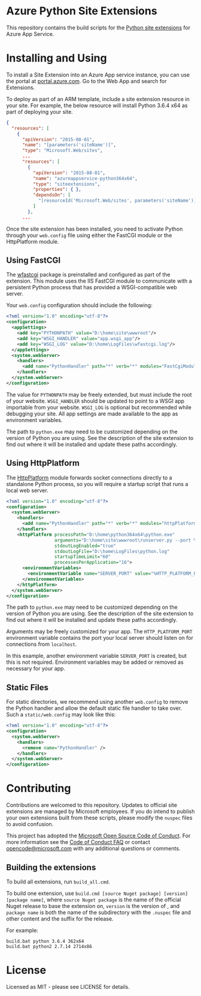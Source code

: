 # Azure Python Site Extensions

This repository contains the build scripts for the [Python site extensions](https://www.siteextensions.net/packages?q=python) for Azure App Service.

# Installing and Using

To install a Site Extension into an Azure App service instance, you can use the portal at [portal.azure.com](https://portal.azure.com). Go to the Web App and search for Extensions.

To deploy as part of an ARM template, include a site extension resource in your site. For example, the below resource will install Python 3.6.4 x64 as part of deploying your site.

```json
{
  "resources": [
    {
      "apiVersion": "2015-08-01",
      "name": "[parameters('siteName')]",
      "type": "Microsoft.Web/sites",
      ...
      "resources": [
        {
          "apiVersion": "2015-08-01",
          "name": "azureappservice-python364x64",
          "type": "siteextensions",
          "properties": { },
          "dependsOn": [
            "[resourceId('Microsoft.Web/sites', parameters('siteName'))]"
          ]
        },
      ...
```

Once the site extension has been installed, you need to activate Python through your `web.config` file using either the FastCGI module or the HttpPlatform module.

## Using FastCGI

The [wfastcgi](https://pypi.io/project/wfastcgi) package is preinstalled and configured as part of the extension. This module uses the IIS FastCGI module to communicate with a persistent Python process that has provided a WSGI-compatible web server.

Your `web.config` configuration should include the following:

```xml
<?xml version="1.0" encoding="utf-8"?>
<configuration>
  <appSettings>
    <add key="PYTHONPATH" value="D:\home\site\wwwroot"/>
    <add key="WSGI_HANDLER" value="app.wsgi_app"/>
    <add key="WSGI_LOG" value="D:\home\LogFiles\wfastcgi.log"/>
  </appSettings>
  <system.webServer>
    <handlers>
      <add name="PythonHandler" path="*" verb="*" modules="FastCgiModule" scriptProcessor="D:\home\python364x64\python.exe|D:\home\python364x64\wfastcgi.py" resourceType="Unspecified" requireAccess="Script"/>
    </handlers>
  </system.webServer>
</configuration>
```

The value for `PYTHONPATH` may be freely extended, but must include the root of your website. `WSGI_HANDLER` should be updated to point to a WSGI app importable from your website. `WSGI_LOG` is optional but recommended while debugging your site. All app settings are made available to the app as environment variables.

The path to `python.exe` may need to be customized depending on the version of Python you are using. See the description of the site extension to find out where it will be installed and update these paths accordingly.

## Using HttpPlatform

The [HttpPlatform](http://www.iis.net/learn/extensions/httpplatformhandler/httpplatformhandler-configuration-reference) module forwards socket connections directly to a standalone Python process, so you will require a startup script that runs a local web server.

```xml
<?xml version="1.0" encoding="utf-8"?>
<configuration>
  <system.webServer>
    <handlers>
      <add name="PythonHandler" path="*" verb="*" modules="httpPlatformHandler" resourceType="Unspecified"/>
    </handlers>
    <httpPlatform processPath="D:\home\python364x64\python.exe"
                  arguments="D:\home\site\wwwroot\runserver.py --port %HTTP_PLATFORM_PORT%"
                  stdoutLogEnabled="true"
                  stdoutLogFile="D:\home\LogFiles\python.log"
                  startupTimeLimit="60"
                  processesPerApplication="16">
      <environmentVariables>
        <environmentVariable name="SERVER_PORT" value="%HTTP_PLATFORM_PORT%" />
      </environmentVariables>
    </httpPlatform>
  </system.webServer>
</configuration>
```

The path to `python.exe` may need to be customized depending on the version of Python you are using. See the description of the site extension to find out where it will be installed and update these paths accordingly.

Arguments may be freely customized for your app. The `HTTP_PLATFORM_PORT` environment variable contains the port your local server should listen on for connections from `localhost`.

In this example, another environment variable `SERVER_PORT` is created, but this is not required. Environment variables may be added or removed as necessary for your app.

## Static Files

For static directories, we recommend using another `web.config` to remove the Python handler and allow the default static file handler to take over. Such a `static/web.config` may look like this:

```xml
<?xml version="1.0" encoding="utf-8"?>
<configuration>
  <system.webServer>
    <handlers>
      <remove name="PythonHandler" />
    </handlers>
  </system.webServer>
</configuration>
```


# Contributing

Contributions are welcomed to this repository. Updates to official site extensions are managed by Microsoft employees. If you do intend to publish your own extensions built from these scripts, please modify the `nuspec` files to avoid confusion.

This project has adopted the [Microsoft Open Source Code of Conduct](https://opensource.microsoft.com/codeofconduct/). For more information see the [Code of Conduct FAQ](https://opensource.microsoft.com/codeofconduct/faq/) or contact [opencode@microsoft.com](mailto:opencode@microsoft.com) with any additional questions or comments.

## Building the extensions

To build all extensions, run `build_all.cmd`.

To build one extension, use `build.cmd [source Nuget package] [version] [package name]`, where `source Nuget package` is the name of the official Nuget release to base the extension on, `version` is the version of , and `package name` is both the name of the subdirectory with the `.nuspec` file and other content and the suffix for the release.

For example:

```
build.bat python 3.6.4 362x64
build.bat python2 2.7.14 2714x86
```

# License
Licensed as MIT - please see LICENSE for details.
